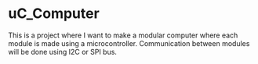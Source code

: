 # uC_Computer
This is a project where I want to make a modular computer where each module is made using a microcontroller. Communication between modules will be done using I2C or SPI bus.
